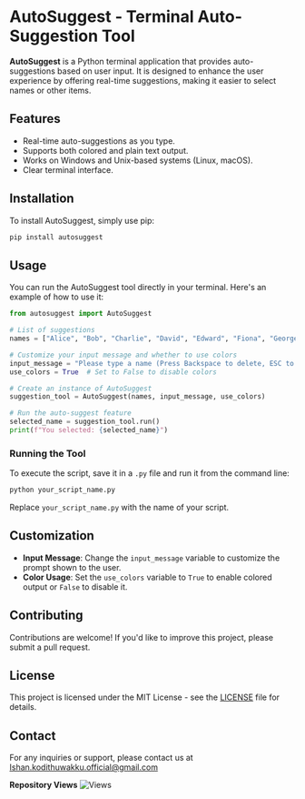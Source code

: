 # AutoSuggest - Terminal Auto-Suggestion Tool

**AutoSuggest** is a Python terminal application that provides auto-suggestions based on user input. It is designed to enhance the user experience by offering real-time suggestions, making it easier to select names or other items.

## Features

- Real-time auto-suggestions as you type.
- Supports both colored and plain text output.
- Works on Windows and Unix-based systems (Linux, macOS).
- Clear terminal interface.



## Installation

To install AutoSuggest, simply use pip:

```bash
pip install autosuggest
```

## Usage

You can run the AutoSuggest tool directly in your terminal. Here's an example of how to use it:

```python
from autosuggest import AutoSuggest

# List of suggestions
names = ["Alice", "Bob", "Charlie", "David", "Edward", "Fiona", "George", "Hannah", "Ian", "Julia"]

# Customize your input message and whether to use colors
input_message = "Please type a name (Press Backspace to delete, ESC to exit): "
use_colors = True  # Set to False to disable colors

# Create an instance of AutoSuggest
suggestion_tool = AutoSuggest(names, input_message, use_colors)

# Run the auto-suggest feature
selected_name = suggestion_tool.run()
print(f"You selected: {selected_name}")
```

### Running the Tool

To execute the script, save it in a `.py` file and run it from the command line:

```bash
python your_script_name.py
```

Replace `your_script_name.py` with the name of your script.

## Customization

- **Input Message**: Change the `input_message` variable to customize the prompt shown to the user.
- **Color Usage**: Set the `use_colors` variable to `True` to enable colored output or `False` to disable it.

## Contributing

Contributions are welcome! If you'd like to improve this project, please submit a pull request.

## License

This project is licensed under the MIT License - see the [LICENSE](LICENSE) file for details.

## Contact

For any inquiries or support, please contact us at Ishan.kodithuwakku.official@gmail.com

**Repository Views** ![Views](https://profile-counter.glitch.me/autosuggest/count.svg)

